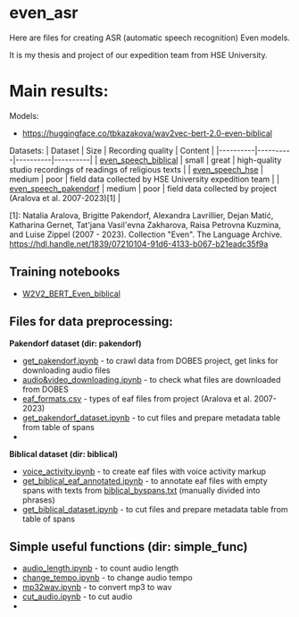 # even_asr

Here are files for creating ASR (automatic speech recognition) Even models.

It is my thesis and project of our expedition team from HSE University.

# Main results:

Models:
- https://huggingface.co/tbkazakova/wav2vec-bert-2.0-even-biblical

Datasets:
| Dataset | Size | Recording quality | Content |
|----------|----------|----------|----------|
| [even_speech_biblical](https://huggingface.co/datasets/tbkazakova/even_speech_biblical) | small | great | high-quality studio recordings of readings of religious texts |
| [even_speech_hse](https://huggingface.co/datasets/tbkazakova/even_speech_hse) | medium | poor | field data collected by HSE University expedition team |
| [even_speech_pakendorf](https://huggingface.co/datasets/tbkazakova/even_speech_pakendorf) | medium | poor | field data collected by project (Aralova et al. 2007-2023)[1] |


[1]: Natalia Aralova, Brigitte Pakendorf, Alexandra Lavrillier, Dejan Matić, Katharina Gernet, Tat'jana Vasil'evna Zakharova, Raisa Petrovna Kuzmina, and Luise Zippel (2007 - 2023). Collection "Even". The Language Archive. https://hdl.handle.net/1839/07210104-91d6-4133-b067-b21eadc35f9a

## Training notebooks
- [W2V2_BERT_Even_biblical](https://github.com/tbkazakova/even_asr/blob/main/Fine_Tune_W2V2_BERT_Even_biblical.ipynb)

## Files for data preprocessing:
**Pakendorf dataset (dir: pakendorf)**
- [get_pakendorf.ipynb](https://github.com/tbkazakova/even_asr/blob/main/preproc/pakendorf/get_pakendorf.ipynb) - to crawl data from DOBES project, get links for downloading audio files
- [audio&video_downloading.ipynb](https://github.com/tbkazakova/even_asr/blob/main/preproc/pakendorf/audio&video_downloading.ipynb) - to check what files are downloaded from DOBES
- [eaf_formats.csv](https://github.com/tbkazakova/even_asr/blob/main/preproc/pakendorf/eaf_formats.csv) - types of eaf files from project (Aralova et al. 2007-2023)
- [get_pakendorf_dataset.ipynb](https://github.com/tbkazakova/even_asr/blob/main/preproc/pakendorf/get_pakendorf_dataset.ipynb) - to cut files and prepare metadata table from table of spans
- 
**Biblical dataset (dir: biblical)**
- [voice_activity.ipynb](https://github.com/tbkazakova/even_asr/blob/main/voice_activity.ipynb) - to create eaf files with voice activity markup
- [get_biblical_eaf_annotated.ipynb](https://github.com/tbkazakova/even_asr/blob/main/preproc/biblical/get_biblical_eaf_annotated.ipynb) - to annotate eaf files with empty spans with texts from [biblical_byspans.txt](https://github.com/tbkazakova/even_asr/blob/main/preproc/biblical/biblical_byspans.txt) (manually divided into phrases) 
- [get_biblical_dataset.ipynb](https://github.com/tbkazakova/even_asr/blob/main/preproc/biblical/get_biblical_dataset.ipynb) - to cut files and prepare metadata table from table of spans
  
## Simple useful functions (dir: simple_func)
- [audio_length.ipynb](https://github.com/tbkazakova/even_asr/blob/main/audio_length.ipynb) - to count audio length
- [change_tempo.ipynb](https://github.com/tbkazakova/even_asr/blob/main/change_tempo.ipynb) - to change audio tempo
- [mp32wav.ipynb](https://github.com/tbkazakova/even_asr/blob/main/mp32wav.ipynb) - to convert mp3 to wav
- [cut_audio.ipynb](https://github.com/tbkazakova/even_asr/blob/main/cut_audio.ipynb) - to cut audio
-  

